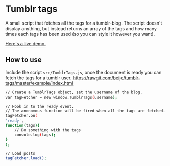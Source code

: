# Tumblr tags

A small script that fetches all the tags for a tumblr-blog. The script doesn't display anything, but instead returns an array of the tags and how many times each tags has been used (so you can style it however you want).

[Here's a live demo.][1]

## How to use

Include the script ```src/TumblrTags.js```, once the document is ready you can fetch the tags for a tumblr user.
https://rawgit.com/beije/tumblr-tags/master/example/index.html
```sh
// Create a TumblrTags object, set the username of the blog.
var tagFetcher = new window.TumblrTags(username);

// Hook in to the ready event.
// The anonomous function will be fired when all the tags are fetched.
tagFetcher.on(
'ready',
function(tags){
    // Do something with the tags
    console.log(tags);
}
);

// Load posts
tagFetcher.load();
```

[1]: https://rawgit.com/beije/tumblr-tags/master/example/index.html
